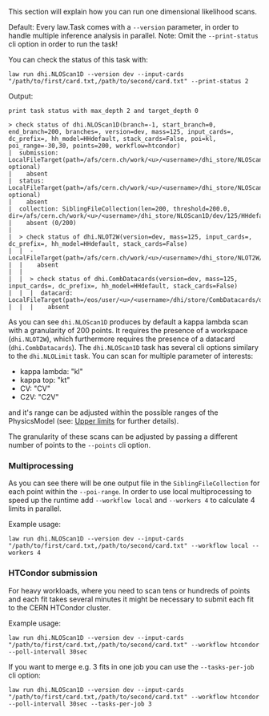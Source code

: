This section will explain how you can run one dimensional likelihood scans.

Default: Every law.Task comes with a `--version` parameter, in order to handle multiple inference analysis in parallel.
Note: Omit the `--print-status` cli option in order to run the task!

You can check the status of this task with:

```shell
law run dhi.NLOScan1D --version dev --input-cards "/path/to/first/card.txt,/path/to/second/card.txt" --print-status 2
```
Output:
```shell
print task status with max_depth 2 and target_depth 0

> check status of dhi.NLOScan1D(branch=-1, start_branch=0, end_branch=200, branches=, version=dev, mass=125, input_cards=, dc_prefix=, hh_model=HHdefault, stack_cards=False, poi=kl, poi_range=-30,30, points=200, workflow=htcondor)
|  submission: LocalFileTarget(path=/afs/cern.ch/work/<u>/<username>/dhi_store/NLOScan1D/dev/125/HHdefault/kl_-30_30/200/htcondor_submission_0To200.json, optional)
|    absent
|  status: LocalFileTarget(path=/afs/cern.ch/work/<u>/<username>/dhi_store/NLOScan1D/dev/125/HHdefault/kl_-30_30/200/htcondor_status_0To200.json, optional)
|    absent
|  collection: SiblingFileCollection(len=200, threshold=200.0, dir=/afs/cern.ch/work/<u>/<username>/dhi_store/NLOScan1D/dev/125/HHdefault/kl_-30_30/200)
|    absent (0/200)
|
|  > check status of dhi.NLOT2W(version=dev, mass=125, input_cards=, dc_prefix=, hh_model=HHdefault, stack_cards=False)
|  |  - LocalFileTarget(path=/afs/cern.ch/work/<u>/<username>/dhi_store/NLOT2W/dev/125/HHdefault/workspace_HHdefault.root)
|  |    absent
|  |
|  |  > check status of dhi.CombDatacards(version=dev, mass=125, input_cards=, dc_prefix=, hh_model=HHdefault, stack_cards=False)
|  |  |  datacard: LocalFileTarget(path=/eos/user/<u>/<username>/dhi/store/CombDatacards/dev/125/HHdefault/datacard.txt)
|  |  |    absent
```

As you can see `dhi.NLOScan1D` produces by default a kappa lambda scan with a granularity of 200 points. It requires the presence of a workspace (`dhi.NLOT2W`), which furthermore requires the presence of a datacard (`dhi.CombDatacards`). The `dhi.NLOScan1D` task has several cli options similary to the `dhi.NLOLimit` task. You can scan for multiple parameter of interests:

- kappa lambda: "kl"
- kappa top: "kt"
- CV: "CV"
- C2V: "C2V"

and it's range can be adjusted within the possible ranges of the PhysicsModel (see: [Upper limits](limits.md) for further details).

The granularity of these scans can be adjusted by passing a different number of points to the `--points` cli option.


### Multiprocessing
As you can see there will be one output file in the `SiblingFileCollection` for each point within the `--poi-range`. In order to use local multiprocessing to speed up the runtime add `--workflow local` and `--workers 4` to calculate 4 limits in parallel.

Example usage:
```shell
law run dhi.NLOScan1D --version dev --input-cards "/path/to/first/card.txt,/path/to/second/card.txt" --workflow local --workers 4
```


### HTCondor submission
For heavy workloads, where you need to scan tens or hundreds of points and each fit takes several minutes it might be necessary to submit each fit to the CERN HTCondor cluster.

Example usage:
```shell
law run dhi.NLOScan1D --version dev --input-cards "/path/to/first/card.txt,/path/to/second/card.txt" --workflow htcondor --poll-intervall 30sec
```

If you want to merge e.g. 3 fits in one job you can use the `--tasks-per-job` cli option:
```shell
law run dhi.NLOScan1D --version dev --input-cards "/path/to/first/card.txt,/path/to/second/card.txt" --workflow htcondor --poll-intervall 30sec --tasks-per-job 3
```
